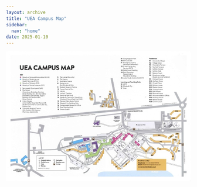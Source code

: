 ```yaml
---
layout: archive
title: "UEA Campus Map"
sidebar:
  nav: "home"
date: 2025-01-10
---
```

<a href="../assets/pdf/CampusMap.pdf" target="_blank">
  <img src="../assets/images/CampusMap.jpg" alt="UEA Campus Map">
</a>